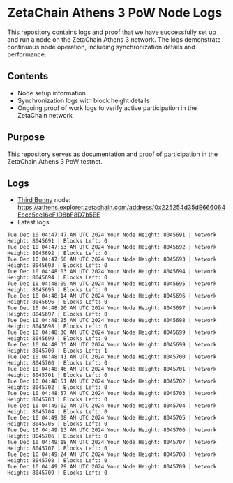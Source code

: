 # ZetaChain Athens 3 PoW Node Logs
This repository contains logs and proof that we have successfully set up and run a node on the ZetaChain Athens 3 network. The logs demonstrate continuous node operation, including synchronization details and performance.

## Contents
- Node setup information
- Synchronization logs with block height details
- Ongoing proof of work logs to verify active participation in the ZetaChain network

## Purpose
This repository serves as documentation and proof of participation in the ZetaChain Athens 3 PoW testnet.

## Logs

- [Third Bunny](https://thirdbunny.xyz/) node: https://athens.explorer.zetachain.com/address/0x225254d35dE666064Eccc5ce16eF1D8bF8D7b5EE
- Latest logs:
```
Tue Dec 10 04:47:47 AM UTC 2024 Your Node Height: 8045691 | Network Height: 8045691 | Blocks Left: 0
Tue Dec 10 04:47:53 AM UTC 2024 Your Node Height: 8045692 | Network Height: 8045692 | Blocks Left: 0
Tue Dec 10 04:47:58 AM UTC 2024 Your Node Height: 8045693 | Network Height: 8045693 | Blocks Left: 0
Tue Dec 10 04:48:03 AM UTC 2024 Your Node Height: 8045694 | Network Height: 8045694 | Blocks Left: 0
Tue Dec 10 04:48:09 AM UTC 2024 Your Node Height: 8045695 | Network Height: 8045695 | Blocks Left: 0
Tue Dec 10 04:48:14 AM UTC 2024 Your Node Height: 8045696 | Network Height: 8045696 | Blocks Left: 0
Tue Dec 10 04:48:20 AM UTC 2024 Your Node Height: 8045697 | Network Height: 8045697 | Blocks Left: 0
Tue Dec 10 04:48:25 AM UTC 2024 Your Node Height: 8045698 | Network Height: 8045698 | Blocks Left: 0
Tue Dec 10 04:48:30 AM UTC 2024 Your Node Height: 8045699 | Network Height: 8045699 | Blocks Left: 0
Tue Dec 10 04:48:35 AM UTC 2024 Your Node Height: 8045699 | Network Height: 8045700 | Blocks Left: 1
Tue Dec 10 04:48:41 AM UTC 2024 Your Node Height: 8045700 | Network Height: 8045700 | Blocks Left: 0
Tue Dec 10 04:48:46 AM UTC 2024 Your Node Height: 8045701 | Network Height: 8045701 | Blocks Left: 0
Tue Dec 10 04:48:51 AM UTC 2024 Your Node Height: 8045702 | Network Height: 8045702 | Blocks Left: 0
Tue Dec 10 04:48:57 AM UTC 2024 Your Node Height: 8045703 | Network Height: 8045703 | Blocks Left: 0
Tue Dec 10 04:49:02 AM UTC 2024 Your Node Height: 8045704 | Network Height: 8045704 | Blocks Left: 0
Tue Dec 10 04:49:08 AM UTC 2024 Your Node Height: 8045705 | Network Height: 8045705 | Blocks Left: 0
Tue Dec 10 04:49:13 AM UTC 2024 Your Node Height: 8045706 | Network Height: 8045706 | Blocks Left: 0
Tue Dec 10 04:49:18 AM UTC 2024 Your Node Height: 8045707 | Network Height: 8045707 | Blocks Left: 0
Tue Dec 10 04:49:24 AM UTC 2024 Your Node Height: 8045708 | Network Height: 8045708 | Blocks Left: 0
Tue Dec 10 04:49:29 AM UTC 2024 Your Node Height: 8045709 | Network Height: 8045709 | Blocks Left: 0
```
